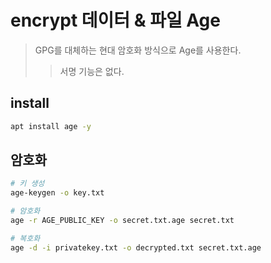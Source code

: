 # encrypt 데이터 & 파일 Age

> GPG를 대체하는 현대 암호화 방식으로 Age를 사용한다.
>
> > 서명 기능은 없다.

## install

```sh
apt install age -y
```

## 암호화

```sh
# 키 생성
age-keygen -o key.txt

# 암호화
age -r AGE_PUBLIC_KEY -o secret.txt.age secret.txt

# 복호화
age -d -i privatekey.txt -o decrypted.txt secret.txt.age
```
